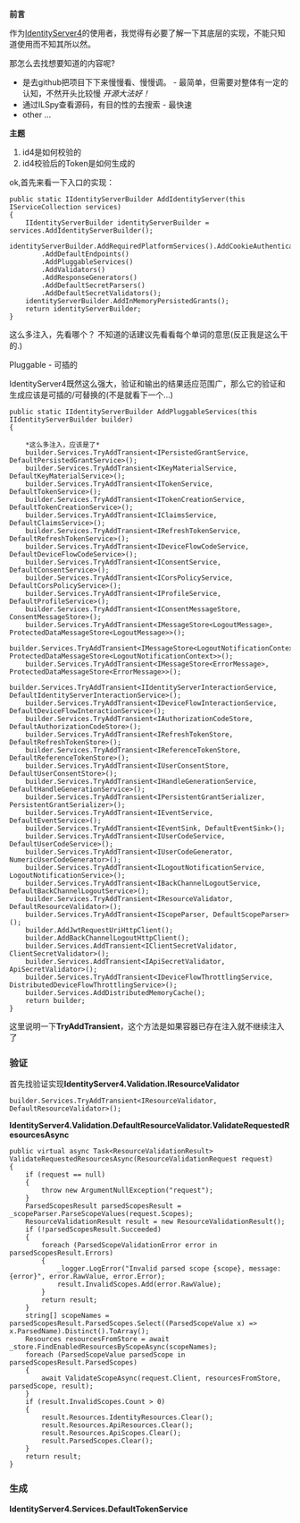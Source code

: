**前言**

 作为[IdentityServer4](https://github.com/IdentityServer/IdentityServer4)的使用者，我觉得有必要了解一下其底层的实现，不能只知道使用而不知其所以然。

那怎么去找想要知道的内容呢? 

- 是去github把项目下下来慢慢看、慢慢调。 - 最简单，但需要对整体有一定的认知，不然开头比较慢 *开源大法好！*
- 通过ILSpy查看源码，有目的性的去搜索 - 最快速
- other ... 

**主题**

1. id4是如何校验的
2. id4校验后的Token是如何生成的


ok,首先来看一下入口的实现：

	public static IIdentityServerBuilder AddIdentityServer(this IServiceCollection services)
	{
		IIdentityServerBuilder identityServerBuilder = services.AddIdentityServerBuilder();
		identityServerBuilder.AddRequiredPlatformServices().AddCookieAuthentication().AddCoreServices()
			.AddDefaultEndpoints()
			.AddPluggableServices()
			.AddValidators()
			.AddResponseGenerators()
			.AddDefaultSecretParsers()
			.AddDefaultSecretValidators();
		identityServerBuilder.AddInMemoryPersistedGrants();
		return identityServerBuilder;
	}

这么多注入，先看哪个？ 不知道的话建议先看看每个单词的意思(反正我是这么干的.)

Pluggable - 可插的

IdentityServer4既然这么强大，验证和输出的结果适应范围广，那么它的验证和生成应该是可插的/可替换的(不是就看下一个...)

	public static IIdentityServerBuilder AddPluggableServices(this IIdentityServerBuilder builder)
	{

		*这么多注入，应该是了*
		builder.Services.TryAddTransient<IPersistedGrantService, DefaultPersistedGrantService>();
		builder.Services.TryAddTransient<IKeyMaterialService, DefaultKeyMaterialService>();
		builder.Services.TryAddTransient<ITokenService, DefaultTokenService>();
		builder.Services.TryAddTransient<ITokenCreationService, DefaultTokenCreationService>();
		builder.Services.TryAddTransient<IClaimsService, DefaultClaimsService>();
		builder.Services.TryAddTransient<IRefreshTokenService, DefaultRefreshTokenService>();
		builder.Services.TryAddTransient<IDeviceFlowCodeService, DefaultDeviceFlowCodeService>();
		builder.Services.TryAddTransient<IConsentService, DefaultConsentService>();
		builder.Services.TryAddTransient<ICorsPolicyService, DefaultCorsPolicyService>();
		builder.Services.TryAddTransient<IProfileService, DefaultProfileService>();
		builder.Services.TryAddTransient<IConsentMessageStore, ConsentMessageStore>();
		builder.Services.TryAddTransient<IMessageStore<LogoutMessage>, ProtectedDataMessageStore<LogoutMessage>>();
		builder.Services.TryAddTransient<IMessageStore<LogoutNotificationContext>, ProtectedDataMessageStore<LogoutNotificationContext>>();
		builder.Services.TryAddTransient<IMessageStore<ErrorMessage>, ProtectedDataMessageStore<ErrorMessage>>();
		builder.Services.TryAddTransient<IIdentityServerInteractionService, DefaultIdentityServerInteractionService>();
		builder.Services.TryAddTransient<IDeviceFlowInteractionService, DefaultDeviceFlowInteractionService>();
		builder.Services.TryAddTransient<IAuthorizationCodeStore, DefaultAuthorizationCodeStore>();
		builder.Services.TryAddTransient<IRefreshTokenStore, DefaultRefreshTokenStore>();
		builder.Services.TryAddTransient<IReferenceTokenStore, DefaultReferenceTokenStore>();
		builder.Services.TryAddTransient<IUserConsentStore, DefaultUserConsentStore>();
		builder.Services.TryAddTransient<IHandleGenerationService, DefaultHandleGenerationService>();
		builder.Services.TryAddTransient<IPersistentGrantSerializer, PersistentGrantSerializer>();
		builder.Services.TryAddTransient<IEventService, DefaultEventService>();
		builder.Services.TryAddTransient<IEventSink, DefaultEventSink>();
		builder.Services.TryAddTransient<IUserCodeService, DefaultUserCodeService>();
		builder.Services.TryAddTransient<IUserCodeGenerator, NumericUserCodeGenerator>();
		builder.Services.TryAddTransient<ILogoutNotificationService, LogoutNotificationService>();
		builder.Services.TryAddTransient<IBackChannelLogoutService, DefaultBackChannelLogoutService>();
		builder.Services.TryAddTransient<IResourceValidator, DefaultResourceValidator>();
		builder.Services.TryAddTransient<IScopeParser, DefaultScopeParser>();
		builder.AddJwtRequestUriHttpClient();
		builder.AddBackChannelLogoutHttpClient();
		builder.Services.AddTransient<IClientSecretValidator, ClientSecretValidator>();
		builder.Services.AddTransient<IApiSecretValidator, ApiSecretValidator>();
		builder.Services.TryAddTransient<IDeviceFlowThrottlingService, DistributedDeviceFlowThrottlingService>();
		builder.Services.AddDistributedMemoryCache();
		return builder;
	}

这里说明一下**TryAddTransient**，这个方法是如果容器已存在注入就不继续注入了

### 验证 ###

首先找验证实现**IdentityServer4.Validation.IResourceValidator**

	builder.Services.TryAddTransient<IResourceValidator, DefaultResourceValidator>();

**IdentityServer4.Validation.DefaultResourceValidator.ValidateRequestedResourcesAsync**

	public virtual async Task<ResourceValidationResult> ValidateRequestedResourcesAsync(ResourceValidationRequest request)
	{
		if (request == null)
		{
			throw new ArgumentNullException("request");
		}
		ParsedScopesResult parsedScopesResult = _scopeParser.ParseScopeValues(request.Scopes);
		ResourceValidationResult result = new ResourceValidationResult();
		if (!parsedScopesResult.Succeeded)
		{
			foreach (ParsedScopeValidationError error in parsedScopesResult.Errors)
			{
				_logger.LogError("Invalid parsed scope {scope}, message: {error}", error.RawValue, error.Error);
				result.InvalidScopes.Add(error.RawValue);
			}
			return result;
		}
		string[] scopeNames = parsedScopesResult.ParsedScopes.Select((ParsedScopeValue x) => x.ParsedName).Distinct().ToArray();
		Resources resourcesFromStore = await _store.FindEnabledResourcesByScopeAsync(scopeNames);
		foreach (ParsedScopeValue parsedScope in parsedScopesResult.ParsedScopes)
		{
			await ValidateScopeAsync(request.Client, resourcesFromStore, parsedScope, result);
		}
		if (result.InvalidScopes.Count > 0)
		{
			result.Resources.IdentityResources.Clear();
			result.Resources.ApiResources.Clear();
			result.Resources.ApiScopes.Clear();
			result.ParsedScopes.Clear();
		}
		return result;
	}

### 生成 ###

**IdentityServer4.Services.DefaultTokenService**
